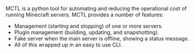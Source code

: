 MCTL is a python tool for automating and reducing the operational cost
of running Minecraft servers. MCTL provides a number of features:

* Management (starting and stopping) of one or more servers.
* Plugin management (building, updating, and snapshotting).
* Fake server when the main server is offline, showing a status message.
* All of this wrapped up in an easy to use CLI.